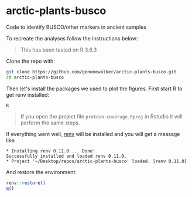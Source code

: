 # arctic-plants-busco

Code to identify BUSCO/other markers in ancient samples

To recreate the analyses follow the instructions below:

> This has been tested on R 3.6.3

Clone the repo with:

```bash
git clone https://github.com/genomewalker/arctic-plants-busco.git
cd arctic-plants-busco
```

Then let's install the packages we used to plot the figures. First start R to get renv installed:

```
R
```

> If you open the project file `protein-coverage.Rproj` in Rstudio it will perform the same steps.

If everything went well, [renv](https://rstudio.github.io/renv/articles/renv.html) will be installed and you will get a message like:

```
* Installing renv 0.11.0 ... Done!
Successfully installed and loaded renv 0.11.0.
* Project '~/Desktop/repos/arctic-plants-busco' loaded. [renv 0.11.0]
```

And restore the environment:

```r
renv::restore()
q()
```
